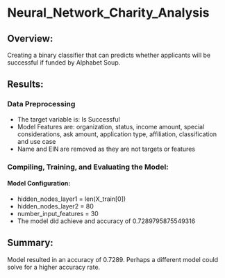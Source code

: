 # Neural_Network_Charity_Analysis

## Overview:
Creating a binary classifier that can predicts whether applicants will be successful if funded by Alphabet Soup.

## Results:
### Data Preprocessing
- The target variable is: Is Successful 
- Model Features are: organization, status, income amount, special considerations, ask amount, application type, affiliation, classification and use case
- Name and EIN are removed as they are not targets or features
### Compiling, Training, and Evaluating the Model:
#### Model Configuration:
- hidden_nodes_layer1 = len(X_train[0])
- hidden_nodes_layer2 = 80
- number_input_features = 30
- The model did achieve and accuracy of 0.7289795875549316
## Summary: 
Model resulted in an accuracy of 0.7289. Perhaps a different model could solve for a higher accuracy rate.
